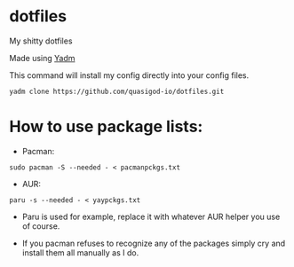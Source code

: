 # dotfiles
My shitty dotfiles

Made using [Yadm](yadm.io/#)

This command will install my config directly into your config files.
```
yadm clone https://github.com/quasigod-io/dotfiles.git
```

# How to use package lists:
* Pacman: 
```
sudo pacman -S --needed - < pacmanpckgs.txt
```
* AUR:
```
paru -s --needed - < yaypckgs.txt
```
* Paru is used for example, replace it with whatever AUR helper you use of course.

* If you pacman refuses to recognize any of the packages simply cry and install them all manually as I do.

